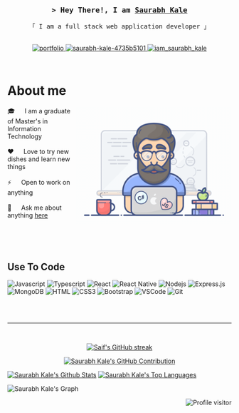 <!-- Intro  -->
<h3 align="center">
        <samp>&gt; Hey There!, I am
                <b><a target="_blank" href="https://www.linkedin.com/in/saurabh-kale-4735b5101//">Saurabh Kale</a></b>
        </samp>
</h3>


<p align="center"> 
  <samp>
    「 I am a full stack web application developer 」
    <br>
    <br>
  </samp>
</p>

<p align="center">
 <a href="https://saurabh4073.github.io/portfolio/" target="blank">
  <img src="https://img.shields.io/badge/Website-DC143C?style=for-the-badge&logo=medium&logoColor=white" alt="portfolio" />
 </a>
 <a href="https://www.linkedin.com/in/saurabh-kale-4735b5101/" target="_blank">
  <img src="https://img.shields.io/badge/LinkedIn-0077B5?style=for-the-badge&logo=linkedin&logoColor=white" alt="saurabh-kale-4735b5101"/>
 </a>
 <a href="https://www.instagram.com/iam_saurabh_kale/" target="_blank">
  <img src="https://img.shields.io/badge/Instagram-fe4164?style=for-the-badge&logo=instagram&logoColor=white" alt="iam_saurabh_kale" />
 </a> 
</p>
<br />

<!-- About Section -->
 # About me
 
<p>
 <img align="right" width="350" src="/assets/programmer.gif" alt="Coding gif" />
  
 🎓 &emsp; I am a graduate of Master's in Information Technology <br/><br/>
 ❤️ &emsp; Love to try new dishes and learn new things <br/><br/>
 ⚡ &emsp; Open to work on anything <br/><br/>
 💬 &emsp; Ask me about anything [here](https://github.com/saurabh4073/saurabh4073/issues)

</p>

<br/>
<br/>
<br/>

## Use To Code

![Javascript](https://img.shields.io/badge/Javascript-F0DB4F?style=for-the-badge&labelColor=black&logo=javascript&logoColor=F0DB4F)
![Typescript](https://img.shields.io/badge/Typescript-007acc?style=for-the-badge&labelColor=black&logo=typescript&logoColor=007acc)
![React](https://img.shields.io/badge/-React-61DBFB?style=for-the-badge&labelColor=black&logo=react&logoColor=61DBFB)
![React Native](https://img.shields.io/badge/React_Native-20232A?style=for-the-badge&logo=react&logoColor=61DAFB)
![Nodejs](https://img.shields.io/badge/Nodejs-3C873A?style=for-the-badge&labelColor=black&logo=node.js&logoColor=3C873A)
![Express.js](https://img.shields.io/badge/Express.js-000000?style=for-the-badge&logo=express&logoColor=white)
![MongoDB](https://img.shields.io/badge/MongoDB-4EA94B?style=for-the-badge&logo=mongodb&logoColor=white)
![HTML](https://img.shields.io/badge/HTML5-E34F26?style=for-the-badge&logo=html5&logoColor=white)
![CSS3](https://img.shields.io/badge/CSS3-1572B6?style=for-the-badge&logo=css3&logoColor=white)
![Bootstrap](https://img.shields.io/badge/Bootstrap-563D7C?style=for-the-badge&logo=bootstrap&logoColor=white)
![VSCode](https://img.shields.io/badge/Visual_Studio-0078d7?style=for-the-badge&logo=visual%20studio&logoColor=white)
![Git](https://img.shields.io/badge/Git-F05032?style=for-the-badge&logo=git&logoColor=white)

<br/>
<br/>
<hr/>
<br/>

<p align="center">
  <a href="https://github.com/saurabh4073">
    <img src="https://github-readme-streak-stats.herokuapp.com/?user=saurabh4073&theme=radical&border=7F3FBF&background=0D1117" alt="Saif's GitHub streak"/>
  </a>
</p>

<p align="center">
  <a href="https://github.com/saurabh4073">
    <img src="https://github-profile-summary-cards.vercel.app/api/cards/profile-details?username=saurabh4073&theme=radical" alt="Saurabh Kale's GitHub Contribution"/>
  </a>
</p>

<a> 
    <a href="https://github.com/saurabh4073"><img alt="Saurabh Kale's Github Stats" src="https://denvercoder1-github-readme-stats.vercel.app/api?username=saurabh4073&show_icons=true&count_private=true&theme=react&border_color=7F3FBF&bg_color=0D1117&title_color=F85D7F&icon_color=F8D866" height="192px" width="49.5%"/></a>
  <a href="https://github.com/saurabh4073"><img alt="Saurabh Kale's Top Languages" src="https://denvercoder1-github-readme-stats.vercel.app/api/top-langs/?username=saurabh4073&langs_count=8&layout=compact&theme=react&border_color=7F3FBF&bg_color=0D1117&title_color=F85D7F&icon_color=F8D866" height="192px" width="49.5%"/></a>
  <br/>
</a>


![Saurabh Kale's Graph](https://github-readme-activity-graph.vercel.app/graph?username=saurabh4073&custom_title=Saurabh%20Kale's%20GitHub%20Activity%20Graph&bg_color=0D1117&color=7F3FBF&line=7F3FBF&point=7F3FBF&area_color=FFFFFF&title_color=FFFFFF&area=true)

<a href="https://komarev.com/ghpvc/?username=saurabh4073">
  <img align="right" src="https://komarev.com/ghpvc/?username=saurabh4073&label=Visitors&color=0e75b6&style=flat" alt="Profile visitor" />
</a>
